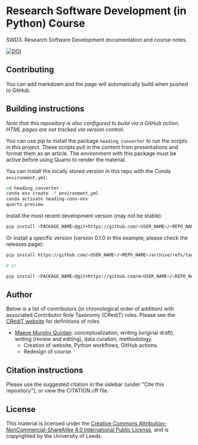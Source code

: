 # Research Software Development (in Python) Course

SWD3: Research Software Development documentation and course notes.

[![DOI](https://zenodo.org/badge/<GITHUB_ID>.svg)](https://zenodo.org/badge/latestdoi/<GITHUB_ID>)

## Contributing

You can add markdown and the page will automatically build when pushed to GitHub.

## Building instructions

*Note that this repository is also configured to build via a GitHub action. HTML pages are not tracked via version control*.

You can use pip to install the package `heading_converter` to run the scripts in this project. These scripts pull in the content from presentations and format them as an article. The environment with this package must be active before using Quarto to render the material.

You can install the locally stored version in this repo with the Conda 
`environment.yml`: 

```bash
cd heading_converter
conda env create -f environment.yml
conda activate heading-conv-env
quarto preview
```

Install the most recent development version (may not be stable):

```bash
pip install <PACKAGE_NAME>@git+https://github.com/<USER_NAME>/<REPO_NAME>
```

Or install a specific version (version 0.1.0 in this example; please check the releases page):

```bash
pip install https://github.com/<USER_NAME>/<REPO_NAME>/archive/refs/tags/v0.1.0.tar.gz

# or

pip install <PACKAGE_NAME>@git+https://github.com/m<USER_NAME>/<REPO_NAME>@v0.1.0
```

## Author

Below is a list of contributors (in chronological order of addition) with associated Contributor Role Taxonomy (CRediT) roles. Please see the [CRediT website](https://credit.niso.org/) for definitions of roles.

- [Maeve Murphy Quinlan](https://orcid.org/0000-0003-2958-1008): conceptualization, writing (original draft), writing (review and editing), data curation, methodology.
  - Creation of website, Python workflows, GitHub actions.
  - Redesign of course.

## Citation instructions

Please use the suggested citation in the sidebar (under "Cite this repository"), or view the CITATION.cff file.

## License

This material is licensed under the [Creative Commons Attribution-NonCommercial-ShareAlike 4.0 International Public License](https://creativecommons.org/licenses/by-nc-sa/4.0/), and is copyrighted by the University of Leeds.
